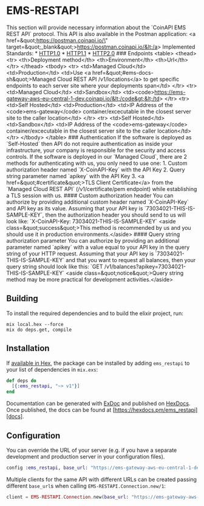 # EMS-RESTAPI

This section will provide necessary information about the &#x60;CoinAPI EMS REST API&#x60; protocol. This API is also available in the Postman application: &lt;a href&#x3D;\&quot;https://postman.coinapi.io/\&quot; target&#x3D;\&quot;_blank\&quot;&gt;https://postman.coinapi.io/&lt;/a&gt;        Implemented Standards:    * [HTTP1.0](https://datatracker.ietf.org/doc/html/rfc1945)   * [HTTP1.1](https://datatracker.ietf.org/doc/html/rfc2616)   * [HTTP2.0](https://datatracker.ietf.org/doc/html/rfc7540)     ### Endpoints  &lt;table&gt;   &lt;thead&gt;     &lt;tr&gt;       &lt;th&gt;Deployment method&lt;/th&gt;       &lt;th&gt;Environment&lt;/th&gt;       &lt;th&gt;Url&lt;/th&gt;     &lt;/tr&gt;   &lt;/thead&gt;   &lt;tbody&gt;     &lt;tr&gt;       &lt;td&gt;Managed Cloud&lt;/td&gt;       &lt;td&gt;Production&lt;/td&gt;       &lt;td&gt;Use &lt;a href&#x3D;\&quot;#ems-docs-sh\&quot;&gt;Managed Cloud REST API /v1/locations&lt;/a&gt; to get specific endpoints to each server site where your deployments span&lt;/td&gt;     &lt;/tr&gt;     &lt;tr&gt;       &lt;td&gt;Managed Cloud&lt;/td&gt;       &lt;td&gt;Sandbox&lt;/td&gt;       &lt;td&gt;&lt;code&gt;https://ems-gateway-aws-eu-central-1-dev.coinapi.io/&lt;/code&gt;&lt;/td&gt;     &lt;/tr&gt;     &lt;tr&gt;       &lt;td&gt;Self Hosted&lt;/td&gt;       &lt;td&gt;Production&lt;/td&gt;       &lt;td&gt;IP Address of the &lt;code&gt;ems-gateway&lt;/code&gt; container/excecutable in the closest server site to the caller location&lt;/td&gt;     &lt;/tr&gt;     &lt;tr&gt;       &lt;td&gt;Self Hosted&lt;/td&gt;       &lt;td&gt;Sandbox&lt;/td&gt;       &lt;td&gt;IP Address of the &lt;code&gt;ems-gateway&lt;/code&gt; container/excecutable in the closest server site to the caller location&lt;/td&gt;     &lt;/tr&gt;   &lt;/tbody&gt; &lt;/table&gt;  ### Authentication If the software is deployed as &#x60;Self-Hosted&#x60; then API do not require authentication as inside your infrastructure, your company is responsible for the security and access controls.  If the software is deployed in our &#x60;Managed Cloud&#x60;, there are 2 methods for authenticating with us, you only need to use one:   1. Custom authorization header named &#x60;X-CoinAPI-Key&#x60; with the API Key  2. Query string parameter named &#x60;apikey&#x60; with the API Key  3. &lt;a href&#x3D;\&quot;#certificate\&quot;&gt;TLS Client Certificate&lt;/a&gt; from the &#x60;Managed Cloud REST API&#x60; (/v1/certificate/pem endpoint) while establishing a TLS session with us.  #### Custom authorization header You can authorize by providing additional custom header named &#x60;X-CoinAPI-Key&#x60; and API key as its value. Assuming that your API key is &#x60;73034021-THIS-IS-SAMPLE-KEY&#x60;, then the authorization header you should send to us will look like: &#x60;X-CoinAPI-Key: 73034021-THIS-IS-SAMPLE-KEY&#x60; &lt;aside class&#x3D;\&quot;success\&quot;&gt;This method is recommended by us and you should use it in production environments.&lt;/aside&gt; #### Query string authorization parameter You can authorize by providing an additional parameter named &#x60;apikey&#x60; with a value equal to your API key in the query string of your HTTP request. Assuming that your API key is &#x60;73034021-THIS-IS-SAMPLE-KEY&#x60; and that you want to request all balances, then your query string should look like this: &#x60;GET /v1/balances?apikey&#x3D;73034021-THIS-IS-SAMPLE-KEY&#x60; &lt;aside class&#x3D;\&quot;notice\&quot;&gt;Query string method may be more practical for development activities.&lt;/aside&gt; 

## Building

To install the required dependencies and to build the elixir project, run:

```console
mix local.hex --force
mix do deps.get, compile
```

## Installation

If [available in Hex][], the package can be installed by adding `ems_restapi` to
your list of dependencies in `mix.exs`:

```elixir
def deps do
  [{:ems_restapi, "~> v1"}]
end
```

Documentation can be generated with [ExDoc][] and published on [HexDocs][]. Once published, the docs can be found at
[https://hexdocs.pm/ems_restapi][docs].

## Configuration

You can override the URL of your server (e.g. if you have a separate development and production server in your
configuration files).

```elixir
config :ems_restapi, base_url: "https://ems-gateway-aws-eu-central-1-dev.coinapi.io"
```

Multiple clients for the same API with different URLs can be created passing different `base_url`s when calling
`EMS-RESTAPI.Connection.new/1`:

```elixir
client = EMS-RESTAPI.Connection.new(base_url: "https://ems-gateway-aws-eu-central-1-dev.coinapi.io")
```

[exdoc]: https://github.com/elixir-lang/ex_doc
[hexdocs]: https://hexdocs.pm
[available in hex]: https://hex.pm/docs/publish
[docs]: https://hexdocs.pm/ems_restapi
